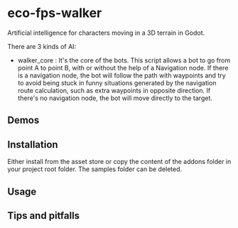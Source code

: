 # eco-fps-walker
Artificial intelligence for characters moving in a 3D terrain in Godot.

There are 3 kinds of AI:
* walker_core : It's the core of the bots. This script allows a bot to go from point A to point B, with or without the help of a Navigation node. If there is a navigation node, the bot will follow the path with waypoints and try to avoid being stuck in funny situations generated by the navigation route calculation, such as extra waypoints in opposite direction. If there's no navigation node, the bot will move directly to the target.

## Demos

## Installation
Either install from the asset store or copy the content of the addons folder in your project root folder.
The samples folder can be deleted.

## Usage

## Tips and pitfalls


